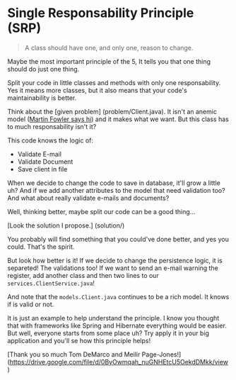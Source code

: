 # Single Responsability Principle (SRP)

> A class should have one, and only one, reason to change.

Maybe the most important principle of the 5, It tells you that one thing should do just one thing.

Split your code in little classes and methods with only one responsability. Yes it means more classes, but it also means that your code's maintainability is better. 

Think about the [given problem] (problem/Client.java). It isn't an anemic model ([Martin Fowler says hi](http://www.martinfowler.com/bliki/AnemicDomainModel.html)) and it makes what we want. But this class has to much responsability isn't it?

This code knows the logic of:
* Validate E-mail
* Validate Document
* Save client in file

When we decide to change the code to save in database, it'll grow a little uh? And if we add another attributes to the model that need validation too? And what about really validate e-mails and documents?

Well, thinking better, maybe split our code can be a good thing... 

[Look the solution I propose.] (solution/)

You probably will find something that you could've done better, and yes you could. That's the spirit. 

But look how better is it! If we decide to change the persistence logic, it is separeted! The validations too! If we want to send an e-mail warning the register,  add another class and then two lines to our `services.ClientService.java`!

And note that the `models.Client.java` continues to be a rich model. It knows if is valid or not.

It is just an example to help understand the principle. I know you thought that with frameworks like Spring and Hibernate everything would be easier. But well, everyone starts from some place uh? Try apply it in your big application and you'll se how this principle helps!

[Thank you so much Tom DeMarco and Meilir Page-Jones!] (https://drive.google.com/file/d/0ByOwmqah_nuGNHEtcU5OekdDMkk/view)

